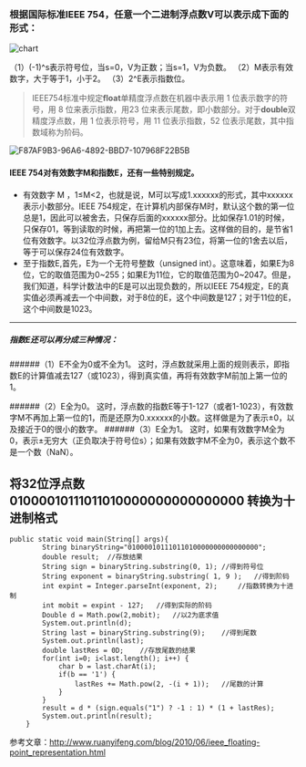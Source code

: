 ### 根据国际标准IEEE 754，任意一个二进制浮点数V可以表示成下面的形式：
![chart](media/15026324640731/chart.png)

（1）(-1)^s表示符号位，当s=0，V为正数；当s=1，V为负数。
（2）M表示有效数字，大于等于1，小于2。
（3）2^E表示指数位。

> IEEE754标准中规定**float**单精度浮点数在机器中表示用 1 位表示数字的符号，用 8 位来表示指数，用23 位来表示尾数，即小数部分。对于**double**双精度浮点数，用 1 位表示符号，用 11 位表示指数，52 位表示尾数，其中指数域称为阶码。

![F87AF9B3-96A6-4892-BBD7-107968F22B5B](media/15026324640731/F87AF9B3-96A6-4892-BBD7-107968F22B5B.png)


#### IEEE 754对有效数字M和指数E，还有一些特别规定。
* 有效数字 M ，1≤M<2，也就是说，M可以写成1.xxxxxx的形式，其中xxxxxx表示小数部分。IEEE 754规定，在计算机内部保存M时，默认这个数的第一位总是1，因此可以被舍去，只保存后面的xxxxxx部分。比如保存1.01的时候，只保存01，等到读取的时候，再把第一位的1加上去。这样做的目的，是节省1位有效数字。以32位浮点数为例，留给M只有23位，将第一位的1舍去以后，等于可以保存24位有效数字。
* 至于指数E,首先，E为一个无符号整数（unsigned int）。这意味着，如果E为8位，它的取值范围为0~255；如果E为11位，它的取值范围为0~2047。但是，我们知道，科学计数法中的E是可以出现负数的，所以IEEE 754规定，E的真实值必须再减去一个中间数，对于8位的E，这个中间数是127；对于11位的E，这个中间数是1023。

***

##### 指数E还可以再分成三种情况：
######（1）E不全为0或不全为1。
这时，浮点数就采用上面的规则表示，即指数E的计算值减去127（或1023），得到真实值，再将有效数字M前加上第一位的1。

######（2）E全为0。
这时，浮点数的指数E等于1-127（或者1-1023），有效数字M不再加上第一位的1，而是还原为0.xxxxxx的小数。这样做是为了表示±0，以及接近于0的很小的数字。
######（3）E全为1。
这时，如果有效数字M全为0，表示±无穷大（正负取决于符号位s）；如果有效数字M不全为0，表示这个数不是一个数（NaN）。

## 将32位浮点数 01000010111011010000000000000000 转换为十进制格式

```
public static void main(String[] args){
        String binaryString="01000010111011010000000000000000";
        double result;	//存放结果
        String sign = binaryString.substring(0, 1);	//得到符号位
        String exponent = binaryString.substring( 1, 9 );	//得到阶码
        int expint = Integer.parseInt(exponent, 2);		//指数转换为十进制
        int mobit = expint - 127;	//得到实际的阶码
        Double d = Math.pow(2,mobit);	//以2为底求值
        System.out.println(d);
        String last = binaryString.substring(9);	//得到尾数
        System.out.println(last);
        double lastRes = 0D;	//存放尾数的结果
        for(int i=0; i<last.length(); i++) {
            char b = last.charAt(i);
            if(b == '1') {
                lastRes += Math.pow(2, -(i + 1));	//尾数的计算
            }
        }
        result = d * (sign.equals("1") ? -1 : 1) * (1 + lastRes);
        System.out.println(result);
    }
```
参考文章：http://www.ruanyifeng.com/blog/2010/06/ieee_floating-point_representation.html
